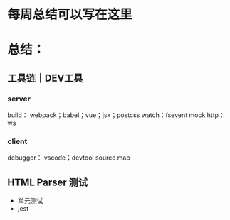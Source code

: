# 每周总结可以写在这里
# 总结：
## 工具链｜DEV工具
### server
build： webpack；babel；vue；jsx；postcss
watch：fsevent
mock
http：ws
### client
debugger： vscode；devtool
source map
## HTML Parser 测试
- 单元测试
- jest
